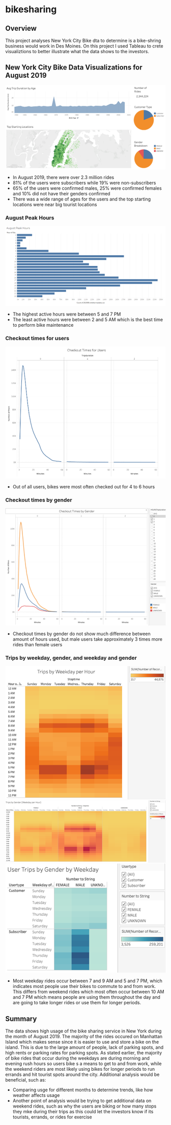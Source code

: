 # bikesharing
## Overview
This project analyses New York City Bike dta to determine is a bike-shring business would work in Des Moines. On this project I used Tableau to crete visualiztions to better illustrate what the data shows to the investors. 
## New York City Bike Data Visualizations for August 2019
![This is an image](https://github.com/weise142/bikesharing/blob/main/images/Graphs%20from%20lessons.png)
- In August 2019, there were over 2.3 million rides
- 81% of the users were subscribers while 19% were non-subscribers
- 65% of the users were confirmed males, 25% were confirmed females and 10% did not have their genders confirmed
- There was a wide range of ages for the users and the top starting locations were near big tourist locations
### August Peak Hours
![This is an image](https://github.com/weise142/bikesharing/blob/main/images/Peak%20Hours.PNG)
- The highest active hours were between 5 and 7 PM
- The least active hours were between 2 and 5 AM which is the best time to perform bike maintenance
### Checkout times for users
![This is an image](https://github.com/weise142/bikesharing/blob/main/images/checkout%20time%20by%20users.png)
- Out of all users, bikes were most often checked out for 4 to 6 hours
### Checkout times by gender
![This is an image](https://github.com/weise142/bikesharing/blob/main/images/checkout%20time%20by%20gender.png)
- Checkout times by gender do not show much difference between amount of hours used, but male users take approximately 3 times more rides than female users
### Trips by weekday, gender, and weekday and gender
![This is an image](https://github.com/weise142/bikesharing/blob/main/images/trips%20by%20weekday.png)
![This is an image](https://github.com/weise142/bikesharing/blob/main/images/trips%20by%20gender.png)
![This is an image](https://github.com/weise142/bikesharing/blob/main/images/trips%20by%20gender%20by%20weekday.png)
- Most weekday rides occur between 7 and 9 AM and 5 and 7 PM, which indicates most people use their bikes to commute to and from work. This differs from weekend rides which most often occur between 10 AM and 7 PM which means people are using them throughout the day and are going to take longer rides or use them for longer periods.
## Summary
The data shows high usage of the bike sharing service in New York during the month of August 2019. The majority of the rides occured on Manhattan Island which makes sense since it is easier to use and store a  bike on the island. This is due to the large amount of people, lack of parking spots, and high rents or parking rates for parking spots. As stated earlier, the majority of bike rides that occur during the weekdays are during morning and evening rush hours so users bike s a means to get to and from work, while the weekend riders are most likely using bikes for longer periods to run errands and hit tourist spots around the city. Additional analysis would be beneficial, such as:
- Comparing usge for different months to determine trends, like how weather affects usage
- Another point of analysis would be trying to get additional data on weekend rides, such as why the users are biking or how many stops they mke during their trips as this could let the investors know if its tourists, errands, or rides for exercise
